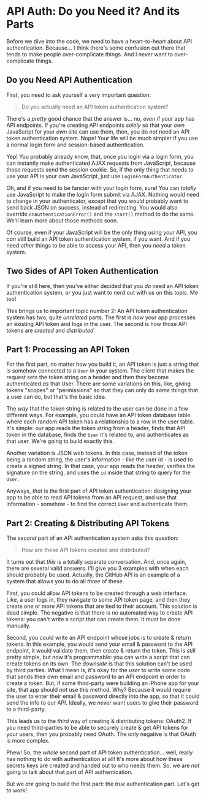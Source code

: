 # API Auth: Do you Need it? And its Parts

Before we dive into the code, we need to have a heart-to-heart about API authentication.
Because... I think there's some confusion out there that tends to make people
over-complicate things. And I *never* want to over-complicate things.

## Do you Need API Authentication

First, you need to ask yourself a very important question:

> Do you actually need an API token authentication system?

There's a *pretty* good chance that the answer is... no, *even* if your app has
API endpoints. If you're creating API endpoints *solely* so that your *own* JavaScript
for your *own* site can use them, then, you do *not* need an API token authentication
system. Nope! Your life will be much simpler if you use a normal login form and
session-based authentication.

Yep! You probably already know, that, once you login via a login form, you can
instantly make authenticated AJAX requests from JavaScript, because those requests
send the session cookie. So, if the only thing that needs to use your API is your
own JavaScript, just use `LoginFormAuthenticator`.

Oh, and if you need to be fancier with your login form, sure! You can *totally* use
JavaScript to make the login form submit via AJAX. Nothing would need to change in
your authenticator, except that you would probably want to send back JSON on success,
instead of redirecting. You would also override `onAuthenticationError()` and the
`start()` method to do the same. We'll learn more about those methods soon.

Of course, even if your JavaScript will be the only thing using your API, you
*can* still build an API token authentication system, if you want. And if you
need *other* things to be able to access your API, then you *need* a token system.

## Two Sides of API Token Authentication

If you're still here, then you've either decided that you *do* need an API token
authentication system, or you just want to nerd out with us on this topic. Me too!

This brings us to important topic number 2! An API token authentication system
has two, quite *unrelated* parts. The first is *how* your app processes an existing
API token and logs in the user. The second is how those API tokens are *created*
and *distributed*.

## Part 1: Processing an API Token

For the first part, no matter how you build it, an API token is just a string
that is somehow connected to a `User` in your system. The client that makes the
request sets the token string on a header and then they become authenticated *as*
that User. There are some variations on this, like, giving tokens "scopes" or
"permissions" so that they can only do *some* things that a user can do, but that's
the basic idea.

The *way* that the token string is related to the user can be done in a few
different ways. For example, you could have an API token database table where each
random API token has a relationship to a row in the user table. It's simple: our
app reads the token string from a header, finds that API token in the database,
finds the `User` it's related to, and authenticates as that user. We're going to
build exactly this.

Another variation is JSON web tokens. In this case, instead of the token being
a random string, the user's information - like the user id - is used to create a
signed string. In that case, your app reads the header, verifies the signature
on the string, and uses the `id` inside that string to query for the `User`.

Anyways, *that* is the first part of API token authentication: designing your app
to be able to read API tokens from an API request, and use that information - somehow -
to find the correct `User` and authenticate them.

## Part 2: Creating & Distributing API Tokens

The *second* part of an API authentication system asks this question:

> How are these API tokens created and distributed?

It turns out that *this* is a totally separate conversation. And, once again,
there are several valid answers. I'll give you 3 examples with when each should
probably be used. Actually, the GitHub API is an example of a system that allows
you to do all *three* of these.

First, you could allow API tokens to be created through a web interface. Like, a
user logs in, they navigate to some API token page, and then they create one or
more API tokens that are tied to their account. This solution is dead simple.
The negative is that there is no automated way to create API tokens: you can't
write a script that can create them. It must be done manually.

Second, you could write an API endpoint whose jobs is to create & return tokens.
In this example, you would send your email & password to the API endpoint, it would
validate them, then create & return the token. This is *still* pretty simple, but
now it's programmable: you can write a script that can create tokens on its own.
The *downside* is that this solution can't be used by third parties. What I mean
is, it's okay for the *user* to write some code that sends their own email and
password to an API endpoint in order to create a token. But, if some third-party
were building an iPhone app for your site, that app should *not* use this method.
Why? Because it would require the user to enter their email & password directly into
the app, so that it could send the info to our API. Ideally, we *never* want users
to give their password to a third-party.

This leads us to the *third* way of creating & distributing tokens: OAuth2. If
you need third-parties to be able to securely create & get API tokens for your
users, then you probably need OAuth. The only negative is that OAuth is more complex.

Phew! So, the *whole* second part of API token authentication... well, really has
nothing to do with authentication at all! It's more about how these secrets keys
are created and handed out to who needs them. So, we are *not* going to talk about
that part of API authentication.

But we *are* going to build the first part: the *true* authentication part. Let's
get to work!
